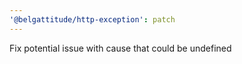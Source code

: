 ```yaml
---
'@belgattitude/http-exception': patch
---
```


Fix potential issue with cause that could be undefined
